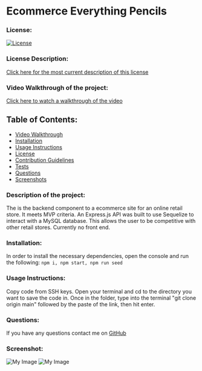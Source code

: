 # Ecommerce Everything Pencils
### License:
[![License](https://img.shields.io/badge/License-MIT-green.svg)](https://opensource.org/licenses/MIT) 
### License Description:
[Click here for the most current description of this license](https://opensource.org/licenses/MIT)

### Video Walkthrough of the project:
[Click here to watch a walkthrough of the video](https://drive.google.com/drive/folders/1aPcGE6_DMf_JfofeDzrjpkjgzBzFul_Q?usp=sharing)

## Table of Contents: 
* [Video Walkthrough](#description)
* [Installation](#installation)
* [Usage Instructions](#usage-instructions)
* [License](#license)
* [Contribution Guidelines](#contribution-guidelines)
* [Tests](#tests)
* [Questions](#questions)
* [Screenshots](#screenshot)


### Description of the project:
The is the backend component to a ecommerce site for an online retail store. It meets MVP criteria. An Express.js API was built to use Sequelize to interact with a MySQL database. This allows the user to be competitive with other retail stores. Currently no front end.

### Installation:
In order to install the necessary dependencies, open the console and run the following:
```npm i, npm start, npm run seed```

### Usage Instructions:
Copy code from SSH keys. Open your terminal and cd to the directory you want to save the code in. Once in the folder, type into the terminal "git clone origin main" followed by the paste of the link, then hit enter.

### Questions:
If you have any questions contact me on [GitHub](https://github.com/AmberZimmerman) 

### Screenshot:
![My Image](./assets/screenshot-1.png) 
![My Image](./assets/screenshot-2.png) 
